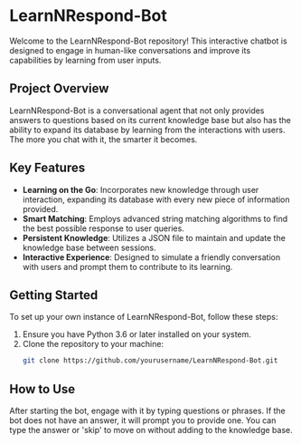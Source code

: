 # LearnNRespond-Bot

Welcome to the LearnNRespond-Bot repository! This interactive chatbot is designed to engage in human-like conversations and improve its capabilities by learning from user inputs.

## Project Overview

LearnNRespond-Bot is a conversational agent that not only provides answers to questions based on its current knowledge base but also has the ability to expand its database by learning from the interactions with users. The more you chat with it, the smarter it becomes.

## Key Features

- **Learning on the Go**: Incorporates new knowledge through user interaction, expanding its database with every new piece of information provided.
- **Smart Matching**: Employs advanced string matching algorithms to find the best possible response to user queries.
- **Persistent Knowledge**: Utilizes a JSON file to maintain and update the knowledge base between sessions.
- **Interactive Experience**: Designed to simulate a friendly conversation with users and prompt them to contribute to its learning.

## Getting Started

To set up your own instance of LearnNRespond-Bot, follow these steps:

1. Ensure you have Python 3.6 or later installed on your system.
2. Clone the repository to your machine:
   ```bash
   git clone https://github.com/yourusername/LearnNRespond-Bot.git

## How to Use

After starting the bot, engage with it by typing questions or phrases. If the bot does not have an answer, it will prompt you to provide one. You can type the answer or 'skip' to move on without adding to the knowledge base.
